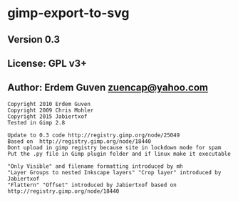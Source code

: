 # gimp-export-to-svg
## Version 0.3
## License: GPL v3+
## Author: Erdem Guven <zuencap@yahoo.com>
```
Copyright 2010 Erdem Guven
Copyright 2009 Chris Mohler
Copyright 2015 Jabiertxof
Tested in Gimp 2.8

Update to 0.3 code http://registry.gimp.org/node/25049
Based on  http://registry.gimp.org/node/18440
Dont upload in gimp registry because site in lockdown mode for spam
Put the .py file in Gimp plugin folder and if linux make it executable

"Only Visible" and filename formatting introduced by mh
"Layer Groups to nested Inkscape layers" "Crop layer" introduced by Jabiertxof
"Flattern" "Offset" introduced by Jabiertxof based on  http://registry.gimp.org/node/18440
```

